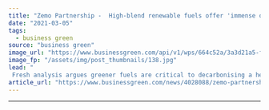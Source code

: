 ```yaml
---
title: "Zemo Partnership -  High-blend renewable fuels offer 'immense opportunity' to cut HGV emissions"
date: "2021-03-05"
tags: 
  - business green
source: "business green"
image_url: "https://www.businessgreen.com/api/v1/wps/664c52a/3a3d21a5-f8a0-496f-bfb7-101e36d9eb8b/7/Hymas-truck-185x114.jpg"
image_fp: "/assets/img/post_thumbnails/138.jpg"
lead: "
 Fresh analysis argues greener fuels are critical to decarbonising a heavy-duty road transport sector that is lagging on electrification ..."
article_url: "https://www.businessgreen.com/news/4028088/zemo-partnership-blend-renewable-fuels-offer-immense-opportunity-cut-hgv-emissions"
---
```


---
